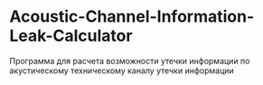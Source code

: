 # Acoustic-Channel-Information-Leak-Calculator
Программа для расчета возможности утечки информации по акустическому техническому каналу утечки информации
